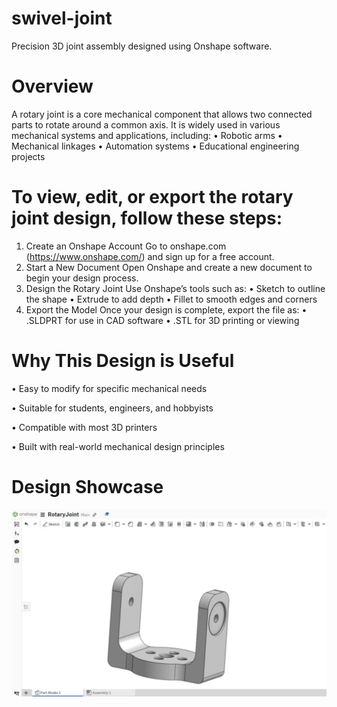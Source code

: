 # swivel-joint
Precision 3D joint assembly designed using Onshape software.

# Overview

A rotary joint is a core mechanical component that allows two connected parts to rotate around a common axis. It is widely used in various mechanical systems and applications, including:
 • Robotic arms
 • Mechanical linkages
 • Automation systems
 • Educational engineering projects

# To view, edit, or export the rotary joint design, follow these steps:

1. Create an Onshape Account
Go to onshape.com (https://www.onshape.com/) and sign up for a free account.
 2. Start a New Document
Open Onshape and create a new document to begin your design process.
 3. Design the Rotary Joint
Use Onshape’s tools such as:
 • Sketch to outline the shape
 • Extrude to add depth
 • Fillet to smooth edges and corners
 4. Export the Model
Once your design is complete, export the file as:
 • .SLDPRT for use in CAD software
 • .STL for 3D printing or viewing

# Why This Design is Useful
 • Easy to modify for specific mechanical needs
 
 • Suitable for students, engineers, and hobbyists
 
 • Compatible with most 3D printers
 
 • Built with real-world mechanical design principles
 
# Design Showcase

![Rotary](Rotary.jpg)

